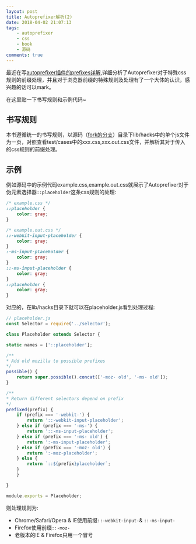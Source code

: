 ```yaml
---
layout: post
title: Autoprefixer解析(2)
date: 2018-04-02 21:07:13
tags: 
    - autoprefixer
    - css
    - book
    - 源码
comments: true
---
```


最近在写[autoprefixer插件的prefixes详解](https://sydot.gitbooks.io/autoprefixer-prefixes/content/),详细分析了Autoprefixer对于特殊css规则的前缀处理，并且对于浏览器前缀的特殊规则及处理有了一个大体的认识，感兴趣的话可以mark。

在这里贴一下书写规则和示例代码~

## 书写规则

本书遵循统一的书写规则，以源码（[fork的分支](https://github.com/sydot/autoprefixer)）目录下lib/hacks中的单个js文件为一页，对照查看test/cases中的xxx.css,xxx.out.css文件，并解析其对于传入的css规则的前缀处理。

<!-- more -->

## 示例

例如源码中的示例代码example.css,example.out.css就展示了Autoprefixer对于伪元素选择器`::placeholder`这条css规则的处理:

```css
/* example.css */
::placeholder {
    color: gray;
}

/* example.out.css */
::-webkit-input-placeholder {
    color: gray;
}
:-ms-input-placeholder {
    color: gray;
}
::-ms-input-placeholder {
    color: gray;
}
::placeholder {
    color: gray;
}
```

对应的，在lib/hacks目录下就可以在placeholder.js看到处理过程:

```js
// placeholder.js
const Selector = require('../selector');

class Placeholder extends Selector {

static names = ['::placeholder'];

/**
* Add old mozilla to possible prefixes
*/
possible() {
    return super.possible().concat(['-moz- old', '-ms- old']);
}

/**
* Return different selectors depend on prefix
*/
prefixed(prefix) {
    if (prefix === '-webkit-') {
        return '::-webkit-input-placeholder';
    } else if (prefix === '-ms-') {
        return '::-ms-input-placeholder';
    } else if (prefix === '-ms- old') {
        return ':-ms-input-placeholder';
    } else if (prefix === '-moz- old') {
        return ':-moz-placeholder';
    } else {
        return `::${prefix}placeholder`;
    }
    }

}

module.exports = Placeholder;
```

则处理规则为:

* Chrome/Safari/Opera & IE使用前缀`::-webkit-input-`& `::-ms-input-`
* Firefox使用前缀`::-moz-`
* 老版本的IE & Firefox只用一个冒号
